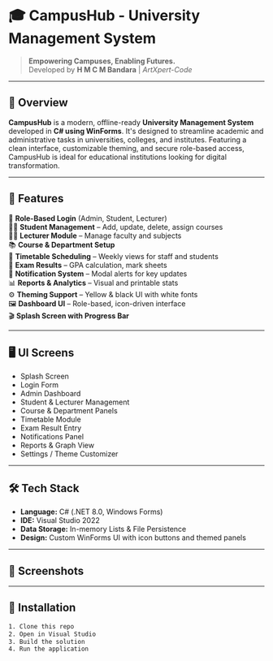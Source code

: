 # 🎓 CampusHub - University Management System

> **Empowering Campuses, Enabling Futures.**  
> Developed by **H M C M Bandara** | *ArtXpert-Code*

---

## 📌 Overview

**CampusHub** is a modern, offline-ready **University Management System** developed in **C# using WinForms**. It's designed to streamline academic and administrative tasks in universities, colleges, and institutes. Featuring a clean interface, customizable theming, and secure role-based access, CampusHub is ideal for educational institutions looking for digital transformation.

---

## 🚀 Features

🔐 **Role-Based Login** (Admin, Student, Lecturer)  
👩‍🎓 **Student Management** – Add, update, delete, assign courses  
👨‍🏫 **Lecturer Module** – Manage faculty and subjects  
📚 **Course & Department Setup**  
📅 **Timetable Scheduling** – Weekly views for staff and students  
📝 **Exam Results** – GPA calculation, mark sheets  
🔔 **Notification System** – Modal alerts for key updates  
📊 **Reports & Analytics** – Visual and printable stats  
⚙️ **Theming Support** – Yellow & black UI with white fonts  
🖼️ **Dashboard UI** – Role-based, icon-driven interface  
🎬 **Splash Screen with Progress Bar**

---

## 🖥️ UI Screens

- Splash Screen  
- Login Form  
- Admin Dashboard  
- Student & Lecturer Management  
- Course & Department Panels  
- Timetable Module  
- Exam Result Entry  
- Notifications Panel  
- Reports & Graph View  
- Settings / Theme Customizer

---

## 🛠️ Tech Stack

- **Language:** C# (.NET 8.0, Windows Forms)  
- **IDE:** Visual Studio 2022  
- **Data Storage:** In-memory Lists & File Persistence  
- **Design:** Custom WinForms UI with icon buttons and themed panels

---

## 📸 Screenshots
  

---

## 📝 Installation

```bash
1. Clone this repo
2. Open in Visual Studio
3. Build the solution
4. Run the application
